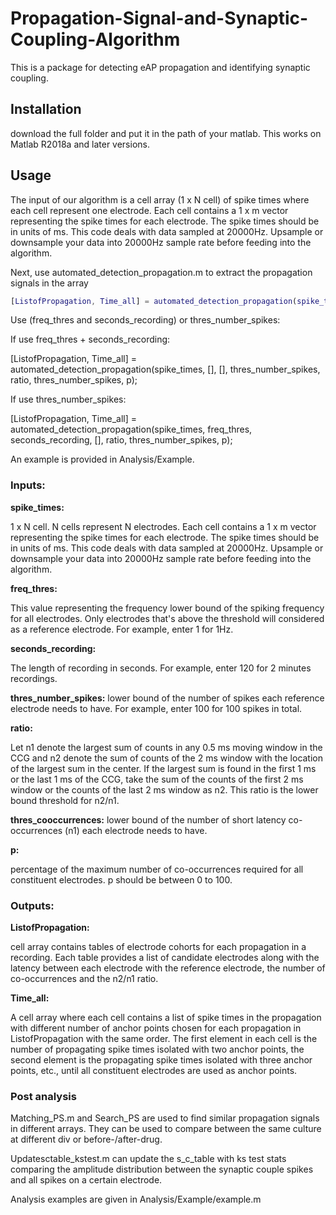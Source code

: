 # Propagation-Signal-and-Synaptic-Coupling-Algorithm
This is a package for detecting eAP propagation and identifying synaptic coupling.

## Installation
download the full folder and put it in the path of your matlab. This works on Matlab R2018a and later versions.

## Usage
The input of our algorithm is a cell array (1 x N cell) of spike times where each cell represent one electrode. 
Each cell contains a 1 x m vector representing the spike times for each electrode. The spike times should be in units of ms. 
This code deals with data sampled at 20000Hz. Upsample or downsample your data into 20000Hz sample rate before feeding into the algorithm.

Next, use automated_detection_propagation.m to extract the propagation signals in the array
```matlab
[ListofPropagation, Time_all] = automated_detection_propagation(spike_times, freq_thres, seconds_recording, thres_number_spikes, ratio, thres_number_spikes, p);
```
Use (freq_thres and seconds_recording) or thres_number_spikes:

If use freq_thres + seconds_recording:

[ListofPropagation, Time_all] = automated_detection_propagation(spike_times, [], [], thres_number_spikes, ratio, thres_number_spikes, p);

If use thres_number_spikes:

[ListofPropagation, Time_all] = automated_detection_propagation(spike_times, freq_thres, seconds_recording, [], ratio, thres_number_spikes, p);

An example is provided in Analysis/Example.

### Inputs:

**spike_times:**

1 x N cell. N cells represent N electrodes. Each cell contains a 1 x m vector representing the spike times for each electrode. The spike times should be in units of ms. This code deals with data sampled at 20000Hz. Upsample or downsample your data into 20000Hz sample rate before feeding into the algorithm.
          
**freq_thres:** 

This value representing the frequency lower bound of the spiking
          frequency for all electrodes. Only electrodes that's above the
          threshold will considered as a reference electrode. For 
          example, enter 1 for 1Hz.
          
**seconds_recording:**

The length of recording in seconds. For example, enter 120 for 
          2 minutes recordings.
          
**thres_number_spikes:**
lower bound of the number of spikes each reference electrode needs to have. For example, enter 100 for 100 spikes in total.

**ratio:**

Let n1 denote the largest sum of counts in any 0.5 ms moving 
          window in the CCG and n2 denote the sum of counts of the 2 ms 
          window with the location of the largest sum in the center. 
          If the largest sum is found in the first 1 ms or the last 1 ms
          of the CCG, take the sum of the counts of the first 2 ms window
          or the counts of the last 2 ms window as n2. This ratio is the 
          lower bound threshold for n2/n1. 
          
**thres_cooccurrences:**
lower bound of the number of short latency co-occurrences (n1) each
          electrode needs to have.
          
**p:**

percentage of the maximum number of co-occurrences required for
          all constituent electrodes. p should be between 0 to 100.

### Outputs:

**ListofPropagation:**
      
cell array contains tables of electrode cohorts for each
          propagation in a recording. Each table provides a list of
          candidate electrodes along with the latency between each
          electrode with the reference electrode, the number of
          co-occurrences and the n2/n1 ratio.
          
**Time_all:**
      
A cell array where each cell contains a list of spike times in 
          the propagation with different number of anchor points chosen 
          for each propagation in ListofPropagation with the same order. 
          The first element in each cell is the number of propagating 
          spike times isolated with two anchor points, the second element
          is the propagating spike times isolated with three anchor 
          points, etc., until all constituent electrodes are used as 
          anchor points.


### Post analysis
Matching_PS.m and Search_PS are used to find similar propagation signals in different arrays. They can be used to compare between the same culture at different div or before-/after-drug.

Updatesctable_kstest.m can update the s_c_table with ks test stats comparing the amplitude distribution between the synaptic couple spikes and all spikes on a certain electrode.

Analysis examples are given in Analysis/Example/example.m
